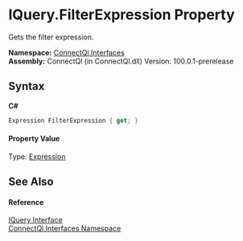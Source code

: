 # IQuery.FilterExpression Property 
 

Gets the filter expression.

**Namespace:**&nbsp;<a href="N_ConnectQl_Interfaces">ConnectQl.Interfaces</a><br />**Assembly:**&nbsp;ConnectQl (in ConnectQl.dll) Version: 100.0.1-prerelease

## Syntax

**C#**<br />
``` C#
Expression FilterExpression { get; }
```


#### Property Value
Type: <a href="http://msdn2.microsoft.com/en-us/library/bb356138" target="_blank">Expression</a>

## See Also


#### Reference
<a href="T_ConnectQl_Interfaces_IQuery">IQuery Interface</a><br /><a href="N_ConnectQl_Interfaces">ConnectQl.Interfaces Namespace</a><br />